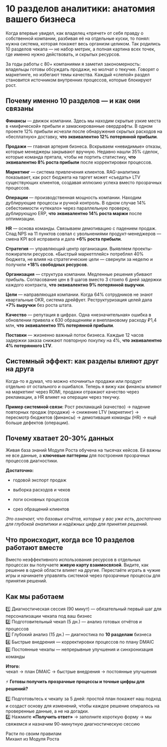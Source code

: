 # 10 разделов аналитики: анатомия вашего бизнеса

Когда впервые увидел, как владелец «прячет» от себя правду о собственной компании, разбивая её на отдельные куски, то понял: нужна система, которая покажет весь организм целиком. Так родились 10 разделов чекапа — не набор метрик, а полная картина всех точек, где именно нужно действовать, и скрытых ресурсов.

За годы работы с 80+ компаниями я заметил закономерность: владельцы готовы обсуждать продажи, но молчат о текучке. Говорят о маркетинге, но избегают темы качества. Каждый «слепой» раздел становится источником внутренних процессов, которые блокируют рост.

## **Почему именно 10 разделов — и как они связаны**

**Финансы** — движок компании. Здесь мы находим скрытые узкие места в «мифической» прибыли и замаскированные овердрафты. В одном проекте 12% прибыли исчезли после обнаружения скрытых расходов на «бесплатную» доставку, **что эквивалентно 12% потерянной прибыли**.

**Продажи** — главная артерия бизнеса. Вскрываем «невидимые» отказы, которые менеджеры закрывают вручную. Недавно нашли 35% сделок, которые команда прятала, чтобы не портить статистику, **что эквивалентно 8% роста прибыли** после корректировки процессов.

**Маркетинг** — система привлечения клиентов. RAG-аналитика показывает, как рост бюджета на таргет может «съедать» LTV существующих клиентов, создавая иллюзию успеха вместо прозрачных процессов.

**Операции** — производственная мощность компании. Находим дублирующие процессы и ручной контроль. В одном случае 14% себестоимости «утекало» через параллельную проверку, дублирующую ERP, **что эквивалентно 14% роста маржи** после оптимизации.

**HR** — основа команды. Связываем демотивацию с падением продаж. Спад NPS на 11 пунктов совпал с увольнениями продукт-менеджеров — смена KPI всё исправила и дала **+6% роста прибыли**.

**Стратегия** — управляющий центр организации. Выявляем проекты-пожиратели ресурсов. «Быстрый маркетплейс» потреблял 40% бюджета, не влияя на стратегические цели — свернули за неделю и получили **+18% свободных ресурсов**.

**Организация** — структура компании. Медленные решения убивают прибыль. Согласование цен в 9 шагов вместо 3 стоило 6 дней задержки каждого контракта, **что эквивалентно 9% потерянной выручки**.

**Цели** — направляющая компании. Когда 64% сотрудников не знают квартальные OKR, система дрейфует. Реструктуризация целей дала **+7% выручки** без роста штата.

**Качество** — репутация в цифрах. Одна «незначительная» ошибка в обновлении привела к 630 обращениям и внеплановому расходу ₽1,4 млн, **что эквивалентно 11% потерянной прибыли**.

**Поставки** — жизненно важный поток бизнеса. Каждые 12 часов задержки заказа снижают повторную покупку на 4%, **что эквивалентно 4% потерянного LTV**.

## **Системный эффект: как разделы влияют друг на друга**

Когда-то я думал, что можно «починить» продажи или продукт отдельно от остального и ошибался. Теперь я вижу как финансы влияют на маркетинг через ROMI, продажи отражают качество через рекламации, а HR влияет на операции через текучку.

**Пример системной связи:** Рост рекламаций (качество) → падение повторных продаж (продажи) → снижение LTV (маркетинг) → пересмотр бюджетов (финансы) → демотивация команды (HR) → ещё больше дефектов (операции).

## **Почему хватает 20-30% данных**

Живая база знаний Модуля Роста обучена на тысячах кейсов. Ей важны не все данные, а **ключевые паттерны** для построения прозрачных процессов диагностики.

**Достаточно:**

- годовой экспорт продаж
    
- выборка расходов и чеков
    
- логи основных процессов
    
- срез обращений клиентов
    

_Это означает, что базовых отчётов, которые у вас уже есть, достаточно для глубокой аналитики и надёжных цифр для принятия решений._

## **Что происходит, когда все 10 разделов работают вместе**

Вместо неэффективного использования ресурсов в отдельных процессах вы получаете **живую карту взаимосвязей**. Видите, как решение в одной области влияет на другие. Перестаёте играть в чужие игры и начинаете управлять системой через прозрачные процессы для принятия решений.

## Как мы работаем

1️⃣ Диагностическая сессия (90 минут) — обязательный первый шаг для персонализации чекапа под ваш бизнес  
2️⃣ Подготовительный чекап (5 дн.) — анализ готовых отчётов и процессов  
3️⃣ Глубокий анализ (15 дн.) — диагностика по **10 разделам** бизнеса  
4️⃣ Быстрые внедрения — корректировки процессов по плану DMAIC  
5️⃣ Постоянные чекапы — непрерывные улучшения и синхронизация команды

**Итого:**  
чекап → план DMAIC → быстрые внедрения → постоянные улучшения

⚡️ **Готовы получить прозрачные процессы и точные цифры для решений?**

1️⃣ Подготовьтесь к чекапу за 5 дней: простой план покажет наш подход и создаст основу для изменений, чтобы каждое решение опиралось на проверенные данные, а не на догадки.  
2️⃣ Нажмите **«Получить ответ»** → заполните короткую форму → мы свяжемся и назначим 90-минутную диагностическую сессию

Расти по своим правилам  
Михаил из Модуля Роста
